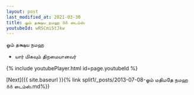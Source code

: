 ```yaml
---
layout: post
last_modified_at: 2021-03-30
title: ஓம் தக்ஷய நமஹ ௧௧ டைம்ஸ்
youtubeId: wRSCmi5tJkw
---
```

 
 
 ஓம் தக்ஷய நமஹ  
 
 -  யார் மிகவும் திறமையானவர் 
 
  
 
  
 
 
 
 
 
 


{% include youtubePlayer.html id=page.youtubeId %}
 
[Next]({{ site.baseurl }}{% link  split1/_posts/2013-07-08-ஓம் மதிமதே நமஹ ௧௧ டைம்ஸ்.md%})
 
